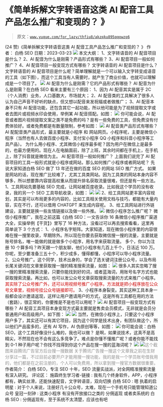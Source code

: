 # 《简单拆解文字转语音这类 AI 配音工具产品怎么推广和变现的？ 》

> 原文：[`www.yuque.com/for_lazy/thfiu8/akzpku895qqowzp6`](https://www.yuque.com/for_lazy/thfiu8/akzpku895qqowzp6)

<ne-h2 id="5a0282d8" data-lake-id="5a0282d8"><ne-heading-ext><ne-heading-anchor></ne-heading-anchor><ne-heading-fold></ne-heading-fold></ne-heading-ext><ne-heading-content><ne-text id="ua780ba6f">(24 赞)《简单拆解文字转语音这类 AI 配音工具产品怎么推广和变现的？ 》</ne-text></ne-heading-content></ne-h2> <ne-p id="u97c970a2" data-lake-id="u97c970a2"><ne-text id="udc374682">作者： 白杨 SEO</ne-text></ne-p> <ne-p id="u58ad4f50" data-lake-id="u58ad4f50"><ne-text id="ubdce95bd">日期：2023-03-23</ne-text></ne-p> <ne-p id="u90f6fadc" data-lake-id="u90f6fadc"><ne-card data-card-name="image" data-card-type="inline" id="IeMMF" data-event-boundary="card">![](img/2a98dfd4d12e6762b9e981db2b0a04a5.png)  <ne-p id="u377b4516" data-lake-id="u377b4516"><ne-text id="u822dfeb8">本文大纲：</ne-text></ne-p> <ne-p id="u18299241" data-lake-id="u18299241"><ne-text id="ufcf1262a">1、文字转语音的 AI 配音项目是什么？</ne-text></ne-p> <ne-p id="u76e096df" data-lake-id="u76e096df"><ne-text id="u87407134">2、AI 配音为什么是刚需？产品形式有哪些？</ne-text></ne-p> <ne-p id="uff7ae89f" data-lake-id="uff7ae89f"><ne-text id="u3a94ee93">3、AI 配音项目一般如何推广？</ne-text></ne-p> <ne-p id="u10435921" data-lake-id="u10435921"><ne-text id="u8e864d94">4、AI 配音项目一般变现方式有哪些？</ne-text></ne-p> <ne-p id="u2035e9c7" data-lake-id="u2035e9c7"><ne-text id="u55e4eb62" ne-bold="true">文字转语音的 AI 配音项目是什么？</ne-text></ne-p> <ne-p id="u8771f92e" data-lake-id="u8771f92e"><ne-text id="ufeda2157">文字转语音的 AI 配音项目是什么呢？简单理解就是一个可以输入文字转变成语音的工具（如下图），而这个工具当有人需要时，就产生了商业价值，也就可以理解成是一个项目了。</ne-text></ne-p> <ne-p id="udfc5ffec" data-lake-id="udfc5ffec"><ne-card data-card-name="image" data-card-type="inline" id="D5J0O" data-event-boundary="card">![](img/e19219938f55f4d5ddbad3bcc221f89a.png)  <ne-p id="u16afcf3a" data-lake-id="u16afcf3a"><ne-text id="ubc51660f">AI 配音为什么是刚需？它的产品形式有哪些？</ne-text></ne-p> <ne-p id="u9b4baef0" data-lake-id="u9b4baef0"><ne-text id="u8aad01cc">AI 配音为什么是刚需？在白杨 SEO 看来主要有三个原因：</ne-text></ne-p> <ne-p id="ua6a01f75" data-lake-id="ua6a01f75"><ne-text id="ubd0da332">1、因为 AI 配音其实是属于 2C（个人消费）业务，人口基数大，市场就大；</ne-text></ne-p> <ne-p id="u70a4e7c0" data-lake-id="u70a4e7c0"><ne-text id="u47dd2f83">2、AI 配音类的工具解决了很多人认为自己声音不好听的缺点，但又想以配音来发祝福或者做推广；</ne-text></ne-p> <ne-p id="u1730ea66" data-lake-id="u1730ea66"><ne-text id="u428fe0fd">3、AI 配音本身不只有 AI 配音功能，还包含其它一起功能，所以他可能是为了视频提取文字或者去图片或视频水印会使用，举例某 AI 配音搭配。如图：</ne-text></ne-p> <ne-p id="u773f0499" data-lake-id="u773f0499"><ne-card data-card-name="image" data-card-type="inline" id="CIu64" data-event-boundary="card">![](img/499843e7412b8250442afce854f41356.png)  <ne-p id="u96cd81ac" data-lake-id="u96cd81ac"><ne-text id="u261b4d09">你可能会说，AI 配音或者图片视频提取文案之类不是免费的吗？是有一些免费的工具，但免费没有付费体验好。或者免费都是有数量限制，参考如图：</ne-text></ne-p> <ne-p id="uead238d1" data-lake-id="uead238d1"><ne-card data-card-name="image" data-card-type="inline" id="PZ7cR" data-event-boundary="card">![](img/73969271c5b386bb799f08aa4e015e79.png)  <ne-p id="u65c638cb" data-lake-id="u65c638cb"><ne-text id="ue510f008" ne-bold="true">AI 配音类产品形式有哪些？</ne-text></ne-p> <ne-p id="u5bc70b94" data-lake-id="u5bc70b94"><ne-text id="u1815a773">AI 配配音类产品形式，最主要就是小程序 和 网站网页。小程序呢，主要是微信小程序（当然也有人去做百度小程序、支付宝小程序 QQ 小程序和抖音小程序等工具产品）。</ne-text></ne-p> <ne-p id="ufbda5e53" data-lake-id="ufbda5e53"><ne-text id="u13ef9b93">为什么用小程序、尤其微信小程序最多呢？因为用户在微信上是最多的，也最方便用的。现在人在电脑面前，除了上班，其余时间都在手机上，在手机上，除了抖音就是微信为主。</ne-text></ne-p> <ne-p id="u5c1eb36b" data-lake-id="u5c1eb36b"><ne-text id="ubb9b37ca" ne-bold="true">AI 配音项目一般如何推广？</ne-text></ne-p> <ne-p id="u9f5631f0" data-lake-id="u9f5631f0"><ne-text id="ue89d8e2e">上面我们说完了 AI 配音项目的工具一般形式就是小程序或网站，那么如何推广小程序或者网站呢？</ne-text></ne-p> <ne-p id="uf935a61f" data-lake-id="uf935a61f"><ne-text id="u15838ab6">先说大家知道白杨 SEO 做了 13 年还在做的百度 SEO 的网站 SEO 推广方式。</ne-text></ne-p> <ne-p id="u9f7b20ab" data-lake-id="u9f7b20ab"><ne-text id="ucde05bab">如果是网站的话，现在推广比较难了，尤其工具类网站。因为工具类的网站本身内容不够多，所以想要靠内容提高权重从而提升排名获取流量很难，但还是有一些方法。</ne-text></ne-p> <ne-p id="u02705169" data-lake-id="u02705169"><ne-text id="u71046cde">1、工具网站先要基础 SEO 完成，让网站被百度收录。比如我这个学员的没有收录，我的另一个 SEO 工具导航收录，如图：</ne-text></ne-p> <ne-p id="u6f8256ac" data-lake-id="u6f8256ac"><ne-card data-card-name="image" data-card-type="inline" id="luYzO" data-event-boundary="card">![](img/c098f2ea760473797ec927c9c4bd8f31.png)  <ne-p id="ud8675dba" data-lake-id="ud8675dba"><ne-card data-card-name="image" data-card-type="inline" id="fg214" data-event-boundary="card">![](img/1d5b61d42b592488a368afed0667a093.png)  <ne-p id="u718a5089" data-lake-id="u718a5089"><ne-text id="uee0d05ce">2、给工具网站更丰富内容规划，其实是可以布局更多的内容的，比如工具相关使用文档与技巧，都能有大量内容，实在不行，还可以借用 CHATGPT 来生成内容呢。</ne-text></ne-p> <ne-p id="u01499e7d" data-lake-id="u01499e7d"><ne-text id="u3d04d76d">3、给工具网站进行外链建设，主要就是换一些友情链接以及做一些外推。</ne-text></ne-p> <ne-p id="u883a1803" data-lake-id="u883a1803"><ne-card data-card-name="image" data-card-type="inline" id="SzT50" data-event-boundary="card">![](img/ae887c97416a36a7b8a81c8cc2523120.png)  <ne-p id="u97b8fa3f" data-lake-id="u97b8fa3f"><ne-text id="u78904b60" ne-bold="true">微信小程序怎么推广呢？</ne-text></ne-p> <ne-p id="u41ca2957" data-lake-id="u41ca2957"><ne-text id="u1602b086">微信小程序推广，我在之前这篇《白杨 SEO：一文告诉你 16 条微信小程序推广渠道大全，实操举例【干货】》里写了 16 种方法，没看过可以再去搜索看看，这里再简单说下 3 个方式：</ne-text></ne-p> <ne-p id="uafb07344" data-lake-id="uafb07344"><ne-text id="u0a7d52e8">1、小程序名字矩阵。大家知道，现在微信小程序里的内容很难在搜一搜里收录，早期除外。所以现在你要去获取微信搜一搜的流量，主要就是账号排名，唯一能做的就是做多个小程序，用名字来获取流量。</ne-text></ne-p> <ne-p id="u424d78c4" data-lake-id="u424d78c4"><ne-text id="u6540906e">多个，你以为注册 10 个算多吗？昨天跟一个朋友聊，他们小程序有几百上千个，日活近 100 万。你呢，至少要准备三五十个，积少成多，懂得都懂，小程序可以导小程序流量。</ne-text></ne-p> <ne-p id="u68d898f2" data-lake-id="u68d898f2"><ne-text id="u8a2690d1">2、公众号推广。这个同学，技术出身的，学会了选关键词注册公众号，以及布局长尾关键词在文章里获取搜一搜的精准搜索流量，如图：</ne-text></ne-p> <ne-p id="u5edabd06" data-lake-id="u5edabd06"><ne-card data-card-name="image" data-card-type="inline" id="Ageog" data-event-boundary="card">![](img/6f86d31ceb71928bf781b3a456a9bb03.png)  <ne-p id="u5c276a12" data-lake-id="u5c276a12"><ne-text id="u07b3b615">很多人其实忽略了搜一搜的里精准搜索流量，只要你能找到好的词，或者蓝海词，用账号名字方式也能获取搜索流量。再比如，也可以发公众号文章获取搜索流量的方式来推广小程序。</ne-text></ne-p> <ne-p id="uc2eded95" data-lake-id="uc2eded95"><ne-text id="u9a6d1b4e" style="color: rgb(204, 0, 0);">其实除了公众号推广外，还可以用视频号推广小程序。方法就是把小程序放在公众号文章里，视频号挂公众号链接即可。</ne-text></ne-p> <ne-p id="u3f67db7f" data-lake-id="u3f67db7f"><ne-text id="uf281c9b4">3、小程序本身裂变。其实这种工具本身一般都会设计邀请返现，这样让用户邀请用户的方式，这是所有工具都在用的方法（套路），很正常的，你要推是不是也可以用呢？</ne-text></ne-p> <ne-p id="u198ac43e" data-lake-id="u198ac43e"><ne-card data-card-name="image" data-card-type="inline" id="Is2Vg" data-event-boundary="card">![](img/480cd3e311cac2679fce3b6b48df6d57.png)  <ne-p id="u610f949d" data-lake-id="u610f949d"><ne-text id="u0b6abd91" ne-bold="true">AI 配音项目一般变现方式有哪些？</ne-text></ne-p> <ne-p id="u37b7fdc0" data-lake-id="u37b7fdc0"><ne-text id="u191bb611">AI 配音工具项目本身变现方式最主要就是售卖会员模式，无非就是会员分普通用户和高级用户。如下图：</ne-text></ne-p> <ne-p id="u73128bdf" data-lake-id="u73128bdf"><ne-card data-card-name="image" data-card-type="inline" id="nY29r" data-event-boundary="card">![](img/a4720ff87165aa7dd44f32bf654853e3.png)  <ne-p id="u660f078d" data-lake-id="u660f078d"><ne-card data-card-name="image" data-card-type="inline" id="jfJwR" data-event-boundary="card">![](img/0ba530e44e8ef3eb0b44a68f26b213d7.png)  <ne-p id="u02315498" data-lake-id="u02315498"><ne-text id="u46b2ce8a">当然，在微信小程序上，只要这个小程序用户多了，其实还可以有其它项目，因为这个同学是技术出身，有团队做这个，所以他们产品蛮多的，还有 AI 写作，AI 伪原创等等，如图：</ne-text></ne-p> <ne-p id="u3df4b418" data-lake-id="u3df4b418"><ne-card data-card-name="image" data-card-type="inline" id="IEeea" data-event-boundary="card">![](img/a74debd1b9142df8e8124b3a03aa1d45.png)  <ne-p id="u938c44d1" data-lake-id="u938c44d1"><ne-text id="ue8e4fcbe">你可能会说：白杨 SEO，这个工具好像没什么难的，我也可以做？</ne-text></ne-p> <ne-p id="u487ad2ee" data-lake-id="u487ad2ee"><ne-text id="u964d6480">是啊，如果说技术，这真不是高精尖，不然现在也不会有这么多竞争了。难点是你懂不懂推广呢？或者你能不能找到 0-1 种子用户呢？你找不找得到你这个产品在搜一搜的蓝海词呢？</ne-text></ne-p> <ne-p id="u5cc9b5a2" data-lake-id="u5cc9b5a2"><ne-card data-card-name="image" data-card-type="inline" id="ARWim" data-event-boundary="card">![](img/62f44dd9f06fce967df4d2dea61e24a5.png)  <ne-p id="uea780317" data-lake-id="uea780317"><ne-card data-card-name="image" data-card-type="inline" id="FJZhj" data-event-boundary="card">![](img/c199372a4a258908ea1b75a499ff152e.png)<ne-text id="u03127646" style="color: rgb(145, 145, 145);">这个截图来自腾讯广告官方后台搜一搜数据</ne-text>  <ne-p id="u5fc4316a" data-lake-id="u5fc4316a"><ne-text id="ucdcd826e" style="color: rgb(145, 145, 145);">关于腾讯广告搜一搜这个文章我之前在生财分享过一篇，不过目前必要开户才能用搜一搜功能，我的是我一个学员账号借我用的，他们都是在之前注册的，个人可以免费用，所以拿到搜一搜官方数据很重要。</ne-text></ne-p> <ne-p id="uebf8ac62" data-lake-id="uebf8ac62"><ne-text id="u723d3c4a">作者简介：</ne-text></ne-p> <ne-p id="u2ee01666" data-lake-id="u2ee01666"><ne-text id="ud11b7980">白杨 SEO，专注 SEO 十年，SEO 流量实战派，对全网精准搜索流量有深入研究。</ne-text></ne-p> <ne-hole id="u3c61e3ff" data-lake-id="u3c61e3ff"><ne-card data-card-name="hr" data-card-type="block" id="Ol14c" data-event-boundary="card"><ne-p id="u5b32a70b" data-lake-id="u5b32a70b"><ne-text id="u67f78870">评论区：</ne-text></ne-p> <ne-p id="u4c837567" data-lake-id="u4c837567"><ne-text id="u7f576cd2">施霖终生学习者-链接 : 我有几个终身软件，APP，小程序都有，确实丝滑，还能快速配音，文字转语音，双向切换</ne-text> <ne-text id="u77ab423c">白杨 SEO : 嗯</ne-text> <ne-text id="u32db34a1">执着的启明星 : 对于个人来说，注册好几十公众号，太难，现在一个手机号只能管理知道公众号</ne-text> <ne-text id="uc5b973f4">皇冠一刻钟 : 这类小程序 有没有开放接口之类的 分佣返现 或者卖系统的</ne-text> <ne-text id="u2c9b7152">白杨 SEO : 分佣返现有，至于系统不太清楚，应该也有吧</ne-text></ne-p></ne-card></ne-hole></ne-card></ne-p></ne-card></ne-p></ne-card></ne-p></ne-card></ne-p></ne-card></ne-p></ne-card></ne-p></ne-card></ne-p></ne-card></ne-p></ne-card></ne-p></ne-card></ne-p></ne-card></ne-p></ne-card></ne-p></ne-card></ne-p></ne-card></ne-p>